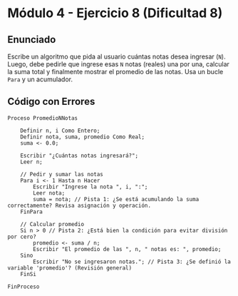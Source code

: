 # Módulo 4 - Ejercicio 8 (Dificultad 8)

## Enunciado
Escribe un algoritmo que pida al usuario cuántas notas desea ingresar (`N`). Luego, debe pedirle que ingrese esas `N` notas (reales) una por una, calcular la suma total y finalmente mostrar el promedio de las notas. Usa un bucle `Para` y un acumulador.

## Código con Errores
```pseudocode
Proceso PromedioNNotas

    Definir n, i Como Entero;
    Definir nota, suma, promedio Como Real;
    suma <- 0.0;

    Escribir "¿Cuántas notas ingresará?";
    Leer n;

    // Pedir y sumar las notas
    Para i <- 1 Hasta n Hacer
        Escribir "Ingrese la nota ", i, ":";
        Leer nota;
        suma = nota; // Pista 1: ¿Se está acumulando la suma correctamente? Revisa asignación y operación.
    FinPara

    // Calcular promedio
    Si n > 0 // Pista 2: ¿Está bien la condición para evitar división por cero?
        promedio <- suma / n;
        Escribir "El promedio de las ", n, " notas es: ", promedio;
    Sino
        Escribir "No se ingresaron notas."; // Pista 3: ¿Se definió la variable 'promedio'? (Revisión general)
    FinSi

FinProceso
```
